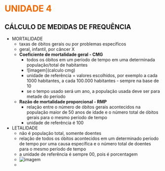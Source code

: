 # <span style="color:#EC6A00">**UNIDADE 4**</span>

## CÁLCULO DE MEDIDAS DE FREQUÊNCIA

- MORTALIDADE
  - taxas de óbitos gerais ou por problemas específicos
  - geral, infantil, por câncer X
  - **Coeficiente de mortalidade geral - CMG**
    - todos os óbitos em um período de tempo em uma determinada população/total de habitantes
    - ![imagem](calculo cmg)
    - unidade de referência = valores escolhidos, por exemplo a cada 1000 habitantes, a cada 100.000 habitantes - sempre na base de 10
    - se o tempo usado será um ano, a população usada deve ser para metade do período
  - **Razão de mortalidade proporcional - RMP**
    - relação entre o número de óbitos gerais acontecidos na população maior de 50 anos de idade e o número total de óbitos gerais para o mesmo período de tempo
    - unidade de referência é 100
- LETALIDADE
  - não é população total, somente doentes
  - relação de todos os óbitos acontecidos em um determinado período de tempo por uma causa específica e o número total de doentes para o mesmo período de tempo
  - a unidade de referência é sempre 00, pois é porcentagem
  - ![imagem](calculo_letalidade)
  - 
